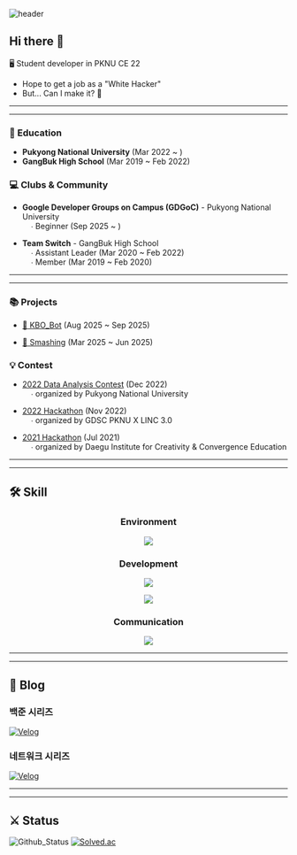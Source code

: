 ![header](https://capsule-render.vercel.app/api?type=waving&color=auto&height=250&section=header&text=Welcome!&fontSize=90&desc=%20Opal1031%20Coding%20Archive%20🍀&descSize=20&fontAlignY=40&fontColor=ffffff)

## Hi there 👋

🖥️ Student developer in PKNU CE 22
- Hope to get a job as a "White Hacker"
- But... Can I make it? 🥲

---
---

### 🏫 Education

- **Pukyong National University** (Mar 2022 ~ )
- **GangBuk High School** (Mar 2019 ~ Feb 2022)

### 💻 Clubs & Community

- **Google Developer Groups on Campus (GDGoC)** - Pukyong National University
<br>&nbsp;&nbsp;&nbsp;&nbsp;∙ Beginner (Sep 2025 ~ )

- **Team Switch** - GangBuk High School
<br>&nbsp;&nbsp;&nbsp;&nbsp;∙ Assistant Leader (Mar 2020 ~ Feb 2022)
<br>&nbsp;&nbsp;&nbsp;&nbsp;∙ Member (Mar 2019 ~ Feb 2020)

---
---

### 📚 Projects

- [👾 KBO_Bot](https://github.com/Opal1031/KBO_Bot) (Aug 2025 ~ Sep 2025)

- [🏓 Smashing](https://github.com/Opal1031/Smashing) (Mar 2025 ~ Jun 2025)

### 💡 Contest

- [2022 Data Analysis Contest](https://github.com/Opal1031/2022_Data_Analysis) (Dec 2022)
<br>&nbsp;&nbsp;&nbsp;&nbsp;∙  organized by Pukyong National University

- [2022 Hackathon](https://github.com/Opal1031/2022_Hackathon) (Nov 2022)
<br>&nbsp;&nbsp;&nbsp;&nbsp;∙  organized by GDSC PKNU X LINC 3.0

- [2021 Hackathon](https://github.com/Opal1031/TeamSwitch) (Jul 2021)
<br>&nbsp;&nbsp;&nbsp;&nbsp;∙  organized by Daegu Institute for Creativity & Convergence Education


---
---

## 🛠️ Skill

<h3 align = "center" class="heading-element" dir="auto">Environment</h3>

<p align = "center">
  <a href = "https://skillicons.dev">
    <img src = "https://skillicons.dev/icons?i=vscode,visualstudio,github,git"/>
  </a>
</p>

<h3 align = "center" class="heading-element" dir="auto">Development</h3>

<p align = "center">
  <a href = "https://skillicons.dev">
    <img src = "https://skillicons.dev/icons?i=py,bots,c,cpp"/>
  </a>
</p>

<p align = "center">
  <a href = "https://skillicons.dev">
    <img src = "https://skillicons.dev/icons?i=html,css,js"/>
  </a>
</p>

<h3 align = "center" class="heading-element" dir="auto">Communication</h3>

<p align = "center">
  <a href = "https://skillicons.dev">
    <img src = "https://skillicons.dev/icons?i=discord,gmail,notion,md"/>
  </a>
</p>

---
---

## 📖 Blog

### 백준 시리즈

[![Velog](https://velog-readme-stats.vercel.app/api?name=opal1031&tag=백준&color=dark)](https://velog.io/@opal1031)

### 네트워크 시리즈

[![Velog](https://velog-readme-stats.vercel.app/api?name=opal1031&tag=네트워크&color=dark)](https://velog.io/@opal1031)


---
---

## ⚔️ Status

![Github_Status](https://github-readme-stats.vercel.app/api?username=Opal1031&count_private=true&show_icons=true&&theme=react)
[![Solved.ac](http://mazassumnida.wtf/api/v2/generate_badge?boj=opal1031)](https://solved.ac/opal1031)
